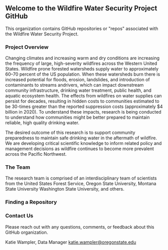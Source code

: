 ## Welcome to the Wildfire Water Security Project GitHub

This organization contains GitHub repositories or "repos" associated with the Wildfire Water Security Project. 

### Project Overview 
Changing climates and increasing warm and dry conditions are increasing the frequency of large, high-severity wildfires across the Western United States. Wildfire prone forested watersheds supply water to approximately 60–70 percent of the US population. When these watersheds burn there is increased potential for floods, erosion, landslides, and introduction of contaminants to streams andrivers, which can impact downstream community infrastructure, drinking water treatment, public health, and aquatic ecosystem health. The effects from wildfires on water supplies can persist for
decades, resulting in hidden costs to communities estimated to be 30-times greater than the reported suppression costs (approximately $4 billion in 2020). To understand these impacts, research is being conducted to understand how communities might be better prepared to maintain reliable, high quality drinking water. 

The desired outcome of this research is to support community preparedness to maintain safe drinking water in the aftermath of wildfire. We are developing critical scientific knowledge to inform related policy and management decisions as wildfire continues to become more prevalent across the Pacific Northwest.

### The Team 
The research team is comprised of an interdisciplinary team of scientists from the United States Forest Service, Oregon State University, Montana State University Washington State University, and others. 

### Finding a Repository 

### Contact Us 
Please reach out with any questions, comments, or feedback about this GitHub organization.

Katie Wampler, Data Manager
katie.wampler@oregonstate.edu

<!--
**Here are some ideas to get you started:**

🙋‍♀️ A short introduction - what is your organization all about?
🌈 Contribution guidelines - how can the community get involved?
👩‍💻 Useful resources - where can the community find your docs? Is there anything else the community should know?
🍿 Fun facts - what does your team eat for breakfast?
🧙 Remember, you can do mighty things with the power of [Markdown](https://docs.github.com/github/writing-on-github/getting-started-with-writing-and-formatting-on-github/basic-writing-and-formatting-syntax)
-->
